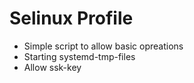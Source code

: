 # Selinux Profile

- Simple script to allow basic opreations
- Starting systemd-tmp-files
- Allow ssk-key
